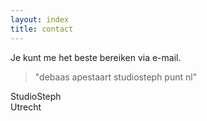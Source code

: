 ```yaml
---
layout: index
title: contact
---
```


Je kunt me het beste bereiken via e-mail.

> "debaas apestaart studiosteph punt nl"


StudioSteph<br/>
Utrecht




